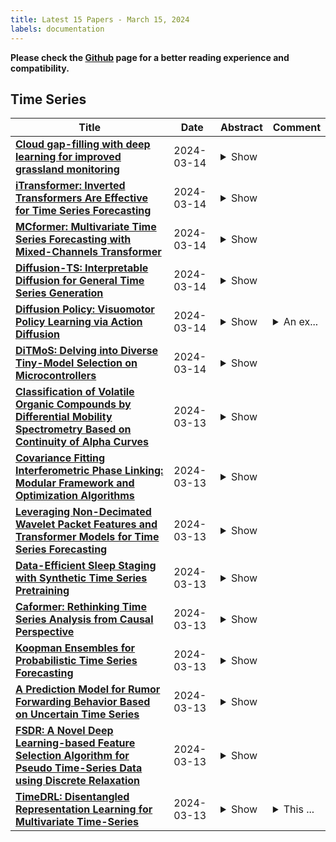 ```yaml
---
title: Latest 15 Papers - March 15, 2024
labels: documentation
---
```

**Please check the [Github](https://github.com/zezhishao/MTS_Daily_ArXiv) page for a better reading experience and compatibility.**

## Time Series
| **Title** | **Date** | **Abstract** | **Comment** |
| --- | --- | --- | --- |
| **[Cloud gap-filling with deep learning for improved grassland monitoring](http://arxiv.org/abs/2403.09554v1)** | 2024-03-14 | <details><summary>Show</summary><p>Uninterrupted optical image time series are crucial for the timely monitoring of agricultural land changes. However, the continuity of such time series is often disrupted by clouds. In response to this challenge, we propose a deep learning method that integrates cloud-free optical (Sentinel-2) observations and weather-independent (Sentinel-1) Synthetic Aperture Radar (SAR) data, using a combined Convolutional Neural Network (CNN)-Recurrent Neural Network (RNN) architecture to generate continuous Normalized Difference Vegetation Index (NDVI) time series. We emphasize the significance of observation continuity by assessing the impact of the generated time series on the detection of grassland mowing events. We focus on Lithuania, a country characterized by extensive cloud coverage, and compare our approach with alternative interpolation techniques (i.e., linear, Akima, quadratic). Our method surpasses these techniques, with an average MAE of 0.024 and R^2 of 0.92. It not only improves the accuracy of event detection tasks by employing a continuous time series, but also effectively filters out sudden shifts and noise originating from cloudy observations that cloud masks often fail to detect.</p></details> |  |
| **[iTransformer: Inverted Transformers Are Effective for Time Series   Forecasting](http://arxiv.org/abs/2310.06625v4)** | 2024-03-14 | <details><summary>Show</summary><p>The recent boom of linear forecasting models questions the ongoing passion for architectural modifications of Transformer-based forecasters. These forecasters leverage Transformers to model the global dependencies over temporal tokens of time series, with each token formed by multiple variates of the same timestamp. However, Transformers are challenged in forecasting series with larger lookback windows due to performance degradation and computation explosion. Besides, the embedding for each temporal token fuses multiple variates that represent potential delayed events and distinct physical measurements, which may fail in learning variate-centric representations and result in meaningless attention maps. In this work, we reflect on the competent duties of Transformer components and repurpose the Transformer architecture without any modification to the basic components. We propose iTransformer that simply applies the attention and feed-forward network on the inverted dimensions. Specifically, the time points of individual series are embedded into variate tokens which are utilized by the attention mechanism to capture multivariate correlations; meanwhile, the feed-forward network is applied for each variate token to learn nonlinear representations. The iTransformer model achieves state-of-the-art on challenging real-world datasets, which further empowers the Transformer family with promoted performance, generalization ability across different variates, and better utilization of arbitrary lookback windows, making it a nice alternative as the fundamental backbone of time series forecasting. Code is available at this repository: https://github.com/thuml/iTransformer.</p></details> |  |
| **[MCformer: Multivariate Time Series Forecasting with Mixed-Channels   Transformer](http://arxiv.org/abs/2403.09223v1)** | 2024-03-14 | <details><summary>Show</summary><p>The massive generation of time-series data by largescale Internet of Things (IoT) devices necessitates the exploration of more effective models for multivariate time-series forecasting. In previous models, there was a predominant use of the Channel Dependence (CD) strategy (where each channel represents a univariate sequence). Current state-of-the-art (SOTA) models primarily rely on the Channel Independence (CI) strategy. The CI strategy treats all channels as a single channel, expanding the dataset to improve generalization performance and avoiding inter-channel correlation that disrupts long-term features. However, the CI strategy faces the challenge of interchannel correlation forgetting. To address this issue, we propose an innovative Mixed Channels strategy, combining the data expansion advantages of the CI strategy with the ability to counteract inter-channel correlation forgetting. Based on this strategy, we introduce MCformer, a multivariate time-series forecasting model with mixed channel features. The model blends a specific number of channels, leveraging an attention mechanism to effectively capture inter-channel correlation information when modeling long-term features. Experimental results demonstrate that the Mixed Channels strategy outperforms pure CI strategy in multivariate time-series forecasting tasks.</p></details> |  |
| **[Diffusion-TS: Interpretable Diffusion for General Time Series Generation](http://arxiv.org/abs/2403.01742v2)** | 2024-03-14 | <details><summary>Show</summary><p>Denoising diffusion probabilistic models (DDPMs) are becoming the leading paradigm for generative models. It has recently shown breakthroughs in audio synthesis, time series imputation and forecasting. In this paper, we propose Diffusion-TS, a novel diffusion-based framework that generates multivariate time series samples of high quality by using an encoder-decoder transformer with disentangled temporal representations, in which the decomposition technique guides Diffusion-TS to capture the semantic meaning of time series while transformers mine detailed sequential information from the noisy model input. Different from existing diffusion-based approaches, we train the model to directly reconstruct the sample instead of the noise in each diffusion step, combining a Fourier-based loss term. Diffusion-TS is expected to generate time series satisfying both interpretablity and realness. In addition, it is shown that the proposed Diffusion-TS can be easily extended to conditional generation tasks, such as forecasting and imputation, without any model changes. This also motivates us to further explore the performance of Diffusion-TS under irregular settings. Finally, through qualitative and quantitative experiments, results show that Diffusion-TS achieves the state-of-the-art results on various realistic analyses of time series.</p></details> |  |
| **[Diffusion Policy: Visuomotor Policy Learning via Action Diffusion](http://arxiv.org/abs/2303.04137v5)** | 2024-03-14 | <details><summary>Show</summary><p>This paper introduces Diffusion Policy, a new way of generating robot behavior by representing a robot's visuomotor policy as a conditional denoising diffusion process. We benchmark Diffusion Policy across 12 different tasks from 4 different robot manipulation benchmarks and find that it consistently outperforms existing state-of-the-art robot learning methods with an average improvement of 46.9%. Diffusion Policy learns the gradient of the action-distribution score function and iteratively optimizes with respect to this gradient field during inference via a series of stochastic Langevin dynamics steps. We find that the diffusion formulation yields powerful advantages when used for robot policies, including gracefully handling multimodal action distributions, being suitable for high-dimensional action spaces, and exhibiting impressive training stability. To fully unlock the potential of diffusion models for visuomotor policy learning on physical robots, this paper presents a set of key technical contributions including the incorporation of receding horizon control, visual conditioning, and the time-series diffusion transformer. We hope this work will help motivate a new generation of policy learning techniques that are able to leverage the powerful generative modeling capabilities of diffusion models. Code, data, and training details is publicly available diffusion-policy.cs.columbia.edu</p></details> | <details><summary>An ex...</summary><p>An extended journal version of the original RSS2023 paper</p></details> |
| **[DiTMoS: Delving into Diverse Tiny-Model Selection on Microcontrollers](http://arxiv.org/abs/2403.09035v1)** | 2024-03-14 | <details><summary>Show</summary><p>Enabling efficient and accurate deep neural network (DNN) inference on microcontrollers is non-trivial due to the constrained on-chip resources. Current methodologies primarily focus on compressing larger models yet at the expense of model accuracy. In this paper, we rethink the problem from the inverse perspective by constructing small/weak models directly and improving their accuracy. Thus, we introduce DiTMoS, a novel DNN training and inference framework with a selector-classifiers architecture, where the selector routes each input sample to the appropriate classifier for classification. DiTMoS is grounded on a key insight: a composition of weak models can exhibit high diversity and the union of them can significantly boost the accuracy upper bound. To approach the upper bound, DiTMoS introduces three strategies including diverse training data splitting to increase the classifiers' diversity, adversarial selector-classifiers training to ensure synergistic interactions thereby maximizing their complementarity, and heterogeneous feature aggregation to improve the capacity of classifiers. We further propose a network slicing technique to alleviate the extra memory overhead incurred by feature aggregation. We deploy DiTMoS on the Neucleo STM32F767ZI board and evaluate it based on three time-series datasets for human activity recognition, keywords spotting, and emotion recognition, respectively. The experiment results manifest that: (a) DiTMoS achieves up to 13.4% accuracy improvement compared to the best baseline; (b) network slicing almost completely eliminates the memory overhead incurred by feature aggregation with a marginal increase of latency.</p></details> |  |
| **[Classification of Volatile Organic Compounds by Differential Mobility   Spectrometry Based on Continuity of Alpha Curves](http://arxiv.org/abs/2401.07066v2)** | 2024-03-13 | <details><summary>Show</summary><p>Background: Classification of volatile organic compounds (VOCs) is of interest in many fields. Examples include but are not limited to medicine, detection of explosives, and food quality control. Measurements collected with electronic noses can be used for classification and analysis of VOCs. One type of electronic noses that has seen considerable development in recent years is Differential Mobility Spectrometry (DMS). DMS yields measurements that are visualized as dispersion plots that contain traces, also known as alpha curves. Current methods used for analyzing DMS dispersion plots do not usually utilize the information stored in the continuity of these traces, which suggests that alternative approaches should be investigated.   Results: In this work, for the first time, dispersion plots were interpreted as a series of measurements evolving sequentially. Thus, it was hypothesized that time-series classification algorithms can be effective for classification and analysis of dispersion plots. An extensive dataset of 900 dispersion plots for five chemicals measured at five flow rates and two concentrations was collected. The data was used to analyze the classification performance of six algorithms. According to our hypothesis, the highest classification accuracy of 88\% was achieved by a Long-Short Term Memory neural network, which supports our hypothesis.   Significance: A new concept for approaching classification tasks of dispersion plots is presented and compared with other well-known classification algorithms. This creates a new angle of view for analysis and classification of the dispersion plots. In addition, a new dataset of dispersion plots is openly shared to public.</p></details> |  |
| **[Covariance Fitting Interferometric Phase Linking: Modular Framework and   Optimization Algorithms](http://arxiv.org/abs/2403.08646v1)** | 2024-03-13 | <details><summary>Show</summary><p>Interferometric phase linking (IPL) has become a prominent technique for processing images of areas containing distributed scaterrers in SAR interferometry. Traditionally, IPL consists in estimating consistent phase differences between all pairs of SAR images in a time series from the sample covariance matrix of pixel patches on a sliding window. This paper reformulates this task as a covariance fitting problem: in this setup, IPL appears as a form of projection of an input covariance matrix so that it satisfies the phase closure property. Given this modular formulation, we propose an overview of covariance matrix estimates, regularization options, and matrix distances, that can be of interest when processing multi-temporal SAR data. In particular, we will observe that most of the existing IPL algorithms appear as special instances of this framework. We then present tools to efficiently solve related optimization problems on the torus of phase-only complex vectors: majorization-minimization and Riemannian optimization. We conclude by illustrating the merits of different options on a real-world case study.</p></details> |  |
| **[Leveraging Non-Decimated Wavelet Packet Features and Transformer Models   for Time Series Forecasting](http://arxiv.org/abs/2403.08630v1)** | 2024-03-13 | <details><summary>Show</summary><p>This article combines wavelet analysis techniques with machine learning methods for univariate time series forecasting, focusing on three main contributions. Firstly, we consider the use of Daubechies wavelets with different numbers of vanishing moments as input features to both non-temporal and temporal forecasting methods, by selecting these numbers during the cross-validation phase. Secondly, we compare the use of both the non-decimated wavelet transform and the non-decimated wavelet packet transform for computing these features, the latter providing a much larger set of potentially useful coefficient vectors. The wavelet coefficients are computed using a shifted version of the typical pyramidal algorithm to ensure no leakage of future information into these inputs. Thirdly, we evaluate the use of these wavelet features on a significantly wider set of forecasting methods than previous studies, including both temporal and non-temporal models, and both statistical and deep learning-based methods. The latter include state-of-the-art transformer-based neural network architectures. Our experiments suggest significant benefit in replacing higher-order lagged features with wavelet features across all examined non-temporal methods for one-step-forward forecasting, and modest benefit when used as inputs for temporal deep learning-based models for long-horizon forecasting.</p></details> |  |
| **[Data-Efficient Sleep Staging with Synthetic Time Series Pretraining](http://arxiv.org/abs/2403.08592v1)** | 2024-03-13 | <details><summary>Show</summary><p>Analyzing electroencephalographic (EEG) time series can be challenging, especially with deep neural networks, due to the large variability among human subjects and often small datasets. To address these challenges, various strategies, such as self-supervised learning, have been suggested, but they typically rely on extensive empirical datasets. Inspired by recent advances in computer vision, we propose a pretraining task termed "frequency pretraining" to pretrain a neural network for sleep staging by predicting the frequency content of randomly generated synthetic time series. Our experiments demonstrate that our method surpasses fully supervised learning in scenarios with limited data and few subjects, and matches its performance in regimes with many subjects. Furthermore, our results underline the relevance of frequency information for sleep stage scoring, while also demonstrating that deep neural networks utilize information beyond frequencies to enhance sleep staging performance, which is consistent with previous research. We anticipate that our approach will be advantageous across a broad spectrum of applications where EEG data is limited or derived from a small number of subjects, including the domain of brain-computer interfaces.</p></details> |
| **[Caformer: Rethinking Time Series Analysis from Causal Perspective](http://arxiv.org/abs/2403.08572v1)** | 2024-03-13 | <details><summary>Show</summary><p>Time series analysis is a vital task with broad applications in various domains. However, effectively capturing cross-dimension and cross-time dependencies in non-stationary time series poses significant challenges, particularly in the context of environmental factors. The spurious correlation induced by the environment confounds the causal relationships between cross-dimension and cross-time dependencies. In this paper, we introduce a novel framework called Caformer (\underline{\textbf{Ca}}usal Trans\underline{\textbf{former}}) for time series analysis from a causal perspective. Specifically, our framework comprises three components: Dynamic Learner, Environment Learner, and Dependency Learner. The Dynamic Learner unveils dynamic interactions among dimensions, the Environment Learner mitigates spurious correlations caused by environment with a back-door adjustment, and the Dependency Learner aims to infer robust interactions across both time and dimensions. Our Caformer demonstrates consistent state-of-the-art performance across five mainstream time series analysis tasks, including long- and short-term forecasting, imputation, classification, and anomaly detection, with proper interpretability.</p></details> |  |
| **[Koopman Ensembles for Probabilistic Time Series Forecasting](http://arxiv.org/abs/2403.06757v2)** | 2024-03-13 | <details><summary>Show</summary><p>In the context of an increasing popularity of data-driven models to represent dynamical systems, many machine learning-based implementations of the Koopman operator have recently been proposed. However, the vast majority of those works are limited to deterministic predictions, while the knowledge of uncertainty is critical in fields like meteorology and climatology. In this work, we investigate the training of ensembles of models to produce stochastic outputs. We show through experiments on real remote sensing image time series that ensembles of independently trained models are highly overconfident and that using a training criterion that explicitly encourages the members to produce predictions with high inter-model variances greatly improves the uncertainty quantification of the ensembles.</p></details> |  |
| **[A Prediction Model for Rumor Forwarding Behavior Based on Uncertain Time   Series](http://arxiv.org/abs/2403.08493v1)** | 2024-03-13 | <details><summary>Show</summary><p>The rapid spread of rumors in social media is mainly caused by individual retweets. This paper applies uncertainty time series analysis (UTSA) to analyze a rumor retweeting behavior on Weibo. First, the rumor forwarding is modeled using uncertain time series, including order selection, parameter estimation, residual analysis, uncertainty hypothesis testing and forecast, and the validity of using uncertain time series analysis is further supported by analyzing the characteristics of the residual plot. The experimental results show that the uncertain time series can better predict the next stage of rumor forwarding. The results of the study have important practical significance for rumor management and the management of social media information dissemination.</p></details> |
| **[FSDR: A Novel Deep Learning-based Feature Selection Algorithm for Pseudo   Time-Series Data using Discrete Relaxation](http://arxiv.org/abs/2403.08403v1)** | 2024-03-13 | <details><summary>Show</summary><p>Conventional feature selection algorithms applied to Pseudo Time-Series (PTS) data, which consists of observations arranged in sequential order without adhering to a conventional temporal dimension, often exhibit impractical computational complexities with high dimensional data. To address this challenge, we introduce a Deep Learning (DL)-based feature selection algorithm: Feature Selection through Discrete Relaxation (FSDR), tailored for PTS data. Unlike the existing feature selection algorithms, FSDR learns the important features as model parameters using discrete relaxation, which refers to the process of approximating a discrete optimisation problem with a continuous one. FSDR is capable of accommodating a high number of feature dimensions, a capability beyond the reach of existing DL-based or traditional methods. Through testing on a hyperspectral dataset (i.e., a type of PTS data), our experimental results demonstrate that FSDR outperforms three commonly used feature selection algorithms, taking into account a balance among execution time, $R^2$, and $RMSE$.</p></details> |  |
| **[TimeDRL: Disentangled Representation Learning for Multivariate   Time-Series](http://arxiv.org/abs/2312.04142v2)** | 2024-03-13 | <details><summary>Show</summary><p>Multivariate time-series data in numerous real-world applications (e.g., healthcare and industry) are informative but challenging due to the lack of labels and high dimensionality. Recent studies in self-supervised learning have shown their potential in learning rich representations without relying on labels, yet they fall short in learning disentangled embeddings and addressing issues of inductive bias (e.g., transformation-invariance). To tackle these challenges, we propose TimeDRL, a generic multivariate time-series representation learning framework with disentangled dual-level embeddings. TimeDRL is characterized by three novel features: (i) disentangled derivation of timestamp-level and instance-level embeddings from patched time-series data using a [CLS] token strategy; (ii) utilization of timestamp-predictive and instance-contrastive tasks for disentangled representation learning, with the former optimizing timestamp-level embeddings with predictive loss, and the latter optimizing instance-level embeddings with contrastive loss; and (iii) avoidance of augmentation methods to eliminate inductive biases, such as transformation-invariance from cropping and masking. Comprehensive experiments on 6 time-series forecasting datasets and 5 time-series classification datasets have shown that TimeDRL consistently surpasses existing representation learning approaches, achieving an average improvement of forecasting by 58.02% in MSE and classification by 1.48% in accuracy. Furthermore, extensive ablation studies confirmed the relative contribution of each component in TimeDRL's architecture, and semi-supervised learning evaluations demonstrated its effectiveness in real-world scenarios, even with limited labeled data. The code is available at https://github.com/blacksnail789521/TimeDRL.</p></details> | <details><summary>This ...</summary><p>This paper has been accepted by the International Conference on Data   Engineering (ICDE) 2024</p></details> |

